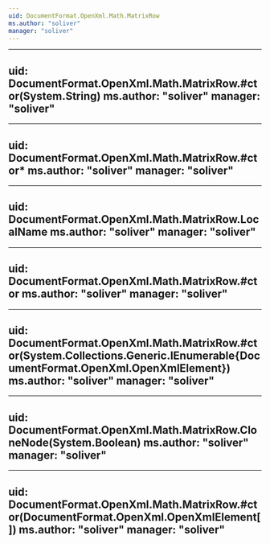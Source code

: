 ```yaml
---
uid: DocumentFormat.OpenXml.Math.MatrixRow
ms.author: "soliver"
manager: "soliver"
---
```


---
uid: DocumentFormat.OpenXml.Math.MatrixRow.#ctor(System.String)
ms.author: "soliver"
manager: "soliver"
---

---
uid: DocumentFormat.OpenXml.Math.MatrixRow.#ctor*
ms.author: "soliver"
manager: "soliver"
---

---
uid: DocumentFormat.OpenXml.Math.MatrixRow.LocalName
ms.author: "soliver"
manager: "soliver"
---

---
uid: DocumentFormat.OpenXml.Math.MatrixRow.#ctor
ms.author: "soliver"
manager: "soliver"
---

---
uid: DocumentFormat.OpenXml.Math.MatrixRow.#ctor(System.Collections.Generic.IEnumerable{DocumentFormat.OpenXml.OpenXmlElement})
ms.author: "soliver"
manager: "soliver"
---

---
uid: DocumentFormat.OpenXml.Math.MatrixRow.CloneNode(System.Boolean)
ms.author: "soliver"
manager: "soliver"
---

---
uid: DocumentFormat.OpenXml.Math.MatrixRow.#ctor(DocumentFormat.OpenXml.OpenXmlElement[])
ms.author: "soliver"
manager: "soliver"
---
